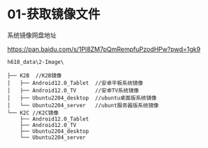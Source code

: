 # 01-获取镜像文件

系统镜像网盘地址

[https://pan.baidu.com/s/1Pl8ZM7pQmRempfuPzodHPw?pwd=1gk9 ](https://pan.baidu.com/s/1Pl8ZM7pQmRempfuPzodHPw?pwd=1gk9)

``` 
h618_data\2-Image\

├── K2B  //K2B镜像
│   ├── Android12.0_Tablet  //安卓平板系统镜像
│   ├── Android12.0_TV		//安卓TV系统镜像
│   ├── Ubuntu2204_desktop  //ubuntu桌面版系统镜像
│   └── Ubuntu2204_server	//ubunt服务器版系统镜像
└── K2C	//K2C镜像
    ├── Android12.0_Tablet
    ├── Android12.0_TV
    ├── Ubuntu2204_desktop
    └── Ubuntu2204_server

```



